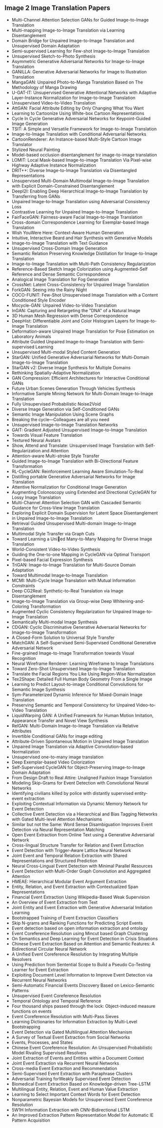 <h2>Image 2 Image Translation Papers  </h2>



<ul>

                             

 <li><a target="_blank" href="https://github.com/manjunath5496/Image-2-Image-Translation-Papers/blob/main/gr(1).pdf" style="text-decoration:none;">Multi-Channel Attention Selection GANs for Guided Image-to-Image Translation</a></li>

 <li><a target="_blank" href="https://github.com/manjunath5496/Image-2-Image-Translation-Papers/blob/main/gr(2).pdf" style="text-decoration:none;">Multi-mapping Image-to-Image Translation via Learning Disentanglement</a></li>

<li><a target="_blank" href="https://github.com/manjunath5496/Image-2-Image-Translation-Papers/blob/main/gr(3).pdf" style="text-decoration:none;">Domain Bridge for Unpaired Image-to-Image Translation and Unsupervised Domain Adaptation</a></li>
 <li><a target="_blank" href="https://github.com/manjunath5496/Image-2-Image-Translation-Papers/blob/main/gr(4).pdf" style="text-decoration:none;">Semi-supervised Learning for Few-shot Image-to-Image Translation</a></li>                              
<li><a target="_blank" href="https://github.com/manjunath5496/Image-2-Image-Translation-Papers/blob/main/gr(5).pdf" style="text-decoration:none;">Unsupervised Sketch-to-Photo Synthesis</a></li>
<li><a target="_blank" href="https://github.com/manjunath5496/Image-2-Image-Translation-Papers/blob/main/gr(6).pdf" style="text-decoration:none;">Asymmetric Generative Adversarial Networks for Image-to-Image Translation</a></li>
 <li><a target="_blank" href="https://github.com/manjunath5496/Image-2-Image-Translation-Papers/blob/main/gr(7).pdf" style="text-decoration:none;">GANILLA: Generative Adversarial Networks for Image to Illustration Translation</a></li>

 <li><a target="_blank" href="https://github.com/manjunath5496/Image-2-Image-Translation-Papers/blob/main/gr(8).pdf" style="text-decoration:none;"> MangaGAN: Unpaired Photo-to-Manga Translation Based on The Methodology of Manga Drawing </a></li>
   <li><a target="_blank" href="https://github.com/manjunath5496/Image-2-Image-Translation-Papers/blob/main/gr(9).pdf" style="text-decoration:none;">U-GAT-IT: Unsupervised Generative Attentional Networks with Adaptive Layer-Instance Normalization for Image-to-Image Translation</a></li>
  
   
 <li><a target="_blank" href="https://github.com/manjunath5496/Image-2-Image-Translation-Papers/blob/main/gr(10).pdf" style="text-decoration:none;">Unsupervised Video-to-Video Translation</a></li>                              
<li><a target="_blank" href="https://github.com/manjunath5496/Image-2-Image-Translation-Papers/blob/main/gr(11).pdf" style="text-decoration:none;">AttGAN: Facial Attribute Editing by Only Changing What You Want</a></li>
<li><a target="_blank" href="https://github.com/manjunath5496/Image-2-Image-Translation-Papers/blob/main/gr(12).pdf" style="text-decoration:none;">Learning to Cartoonize Using White-box Cartoon Representations</a></li>
<li><a target="_blank" href="https://github.com/manjunath5496/Image-2-Image-Translation-Papers/blob/main/gr(13).pdf" style="text-decoration:none;">Cycle In Cycle Generative Adversarial Networks for Keypoint-Guided Image Generation</a></li>

<li><a target="_blank" href="https://github.com/manjunath5496/Image-2-Image-Translation-Papers/blob/main/gr(14).pdf" style="text-decoration:none;">TSIT: A Simple and Versatile Framework for Image-to-Image Translation</a></li>
                              
<li><a target="_blank" href="https://github.com/manjunath5496/Image-2-Image-Translation-Papers/blob/main/gr(15).pdf" style="text-decoration:none;">Image-to-Image Translation with Conditional Adversarial Networks</a></li>

<li><a target="_blank" href="https://github.com/manjunath5496/Image-2-Image-Translation-Papers/blob/main/gr(16).pdf" style="text-decoration:none;">CartoonRenderer: An Instance-based Multi-Style Cartoon Image Translator</a></li>

  <li><a target="_blank" href="https://github.com/manjunath5496/Image-2-Image-Translation-Papers/blob/main/gr(17).pdf" style="text-decoration:none;">Stylized Neural Painting</a></li>   
  
<li><a target="_blank" href="https://github.com/manjunath5496/Image-2-Image-Translation-Papers/blob/main/gr(18).pdf" style="text-decoration:none;">Model-based occlusion disentanglement for image-to-image translation</a></li> 

  
<li><a target="_blank" href="https://github.com/manjunath5496/Image-2-Image-Translation-Papers/blob/main/gr(19).pdf" style="text-decoration:none;">LOMIT: Local Mask-based Image-to-image Translation Via Pixel-wise Highway Adaptive Instance Normalization</a></li> 

<li><a target="_blank" href="https://github.com/manjunath5496/Image-2-Image-Translation-Papers/blob/main/gr(20).pdf" style="text-decoration:none;">DRIT++: Diverse Image-to-Image Translation via Disentangled Representations</a></li>

<li><a target="_blank" href="https://github.com/manjunath5496/Image-2-Image-Translation-Papers/blob/main/gr(21).pdf" style="text-decoration:none;">Unsupervised Multi-Domain Multimodal Image-to-Image Translation with Explicit Domain-Constrained Disentanglement</a></li>
<li><a target="_blank" href="https://github.com/manjunath5496/Image-2-Image-Translation-Papers/blob/main/gr(22).pdf" style="text-decoration:none;">DeepI2I: Enabling Deep Hierarchical Image-to-Image Translation by Transferring from GANs</a></li> 
 <li><a target="_blank" href="https://github.com/manjunath5496/Image-2-Image-Translation-Papers/blob/main/gr(23).pdf" style="text-decoration:none;">Unpaired Image-to-Image Translation using Adversarial Consistency Loss</a></li> 
 

   <li><a target="_blank" href="https://github.com/manjunath5496/Image-2-Image-Translation-Papers/blob/main/gr(24).pdf" style="text-decoration:none;">Contrastive Learning for Unpaired Image-to-Image Translation</a></li>
 
   <li><a target="_blank" href="https://github.com/manjunath5496/Image-2-Image-Translation-Papers/blob/main/gr(25).pdf" style="text-decoration:none;">FairFaceGAN: Fairness-aware Facial Image-to-Image Translation</a></li>                              
 <li><a target="_blank" href="https://github.com/manjunath5496/Image-2-Image-Translation-Papers/blob/main/gr(26).pdf" style="text-decoration:none;">Cross-domain Correspondence Learning for Exemplar-based Image Translation</a></li>
 <li><a target="_blank" href="https://github.com/manjunath5496/Image-2-Image-Translation-Papers/blob/main/gr(27).pdf" style="text-decoration:none;">Wish YouWere Here: Context-Aware Human Generation</a></li>
   
 
   <li><a target="_blank" href="https://github.com/manjunath5496/Image-2-Image-Translation-Papers/blob/main/gr(28).pdf" style="text-decoration:none;">Intuitive, Interactive Beard and Hair Synthesis with Generative Models</a></li>
 
   <li><a target="_blank" href="https://github.com/manjunath5496/Image-2-Image-Translation-Papers/blob/main/gr(29).pdf" style="text-decoration:none;">Image-to-Image Translation with Text Guidance </a></li>                              

  <li><a target="_blank" href="https://github.com/manjunath5496/Image-2-Image-Translation-Papers/blob/main/gr(30).pdf" style="text-decoration:none;">Unsupervised Cross-Domain Image Generation</a></li>
 
   <li><a target="_blank" href="https://github.com/manjunath5496/Image-2-Image-Translation-Papers/blob/main/gr(31).pdf" style="text-decoration:none;">Semantic Relation Preserving Knowledge Distillation for Image-to-Image Translation</a></li> 
    <li><a target="_blank" href="https://github.com/manjunath5496/Image-2-Image-Translation-Papers/blob/main/gr(32).pdf" style="text-decoration:none;">Image-to-Image Translation with Multi-Path Consistency Regularization</a></li> 

   <li><a target="_blank" href="https://github.com/manjunath5496/Image-2-Image-Translation-Papers/blob/main/gr(33).pdf" style="text-decoration:none;">Reference-Based Sketch Image Colorization using Augmented-Self Reference and Dense Semantic Correspondence</a></li>                              

  <li><a target="_blank" href="https://github.com/manjunath5496/Image-2-Image-Translation-Papers/blob/main/gr(34).pdf" style="text-decoration:none;">Analogical Image Translation for Fog Generation</a></li> 
 
  <li><a target="_blank" href="https://github.com/manjunath5496/Image-2-Image-Translation-Papers/blob/main/gr(35).pdf" style="text-decoration:none;">CrossNet: Latent Cross-Consistency for Unpaired Image Translation</a></li> 

  <li><a target="_blank" href="https://github.com/manjunath5496/Image-2-Image-Translation-Papers/blob/main/gr(36).pdf" style="text-decoration:none;">ForkGAN: Seeing into the Rainy Night</a></li> 
 
<li><a target="_blank" href="https://github.com/manjunath5496/Image-2-Image-Translation-Papers/blob/main/gr(37).pdf" style="text-decoration:none;">COCO-FUNIT:
Few-Shot Unsupervised Image Translation with a Content Conditioned Style Encoder</a></li>
 <li><a target="_blank" href="https://github.com/manjunath5496/Image-2-Image-Translation-Papers/blob/main/gr(38).pdf" style="text-decoration:none;">Mocycle-GAN: Unpaired Video-to-Video Translation</a></li>
<li><a target="_blank" href="https://github.com/manjunath5496/Image-2-Image-Translation-Papers/blob/main/gr(39).pdf" style="text-decoration:none;">InGAN: Capturing and Retargeting the "DNA" of a Natural Image</a></li>
 <li><a target="_blank" href="https://github.com/manjunath5496/Image-2-Image-Translation-Papers/blob/main/gr(40).pdf" style="text-decoration:none;">3D Human Mesh Regression with Dense Correspondence</a></li>                              
<li><a target="_blank" href="https://github.com/manjunath5496/Image-2-Image-Translation-Papers/blob/main/gr(41).pdf" style="text-decoration:none;">DeepHist: Differentiable Joint and Color Histogram Layers for Image-to-Image Translation</a></li>
<li><a target="_blank" href="https://github.com/manjunath5496/Image-2-Image-Translation-Papers/blob/main/gr(42).pdf" style="text-decoration:none;">Deformation-aware Unpaired Image Translation for Pose Estimation on Laboratory Animals</a></li>
 
  <li><a target="_blank" href="https://github.com/manjunath5496/Image-2-Image-Translation-Papers/blob/main/gr(43).pdf" style="text-decoration:none;">Attribute Guided Unpaired Image-to-Image Translation with Semi-supervised Learning</a></li>
 <li><a target="_blank" href="https://github.com/manjunath5496/Image-2-Image-Translation-Papers/blob/main/gr(44).pdf" style="text-decoration:none;">Unsupervised Multi-modal Styled Content Generation</a></li>
   <li><a target="_blank" href="https://github.com/manjunath5496/Image-2-Image-Translation-Papers/blob/main/gr(45).pdf" style="text-decoration:none;">StarGAN: Unified Generative Adversarial Networks for Multi-Domain Image-to-Image Translation</a></li>  
   
<li><a target="_blank" href="https://github.com/manjunath5496/Image-2-Image-Translation-Papers/blob/main/gr(46).pdf" style="text-decoration:none;">StarGAN v2: Diverse Image Synthesis for Multiple Domains</a></li> 
                             
<li><a target="_blank" href="https://github.com/manjunath5496/Image-2-Image-Translation-Papers/blob/main/gr(47).pdf" style="text-decoration:none;">Rethinking Spatially-Adaptive Normalization</a></li>
<li><a target="_blank" href="https://github.com/manjunath5496/Image-2-Image-Translation-Papers/blob/main/gr(48).pdf" style="text-decoration:none;">GAN Compression: Efficient Architectures for Interactive Conditional GANs</a></li>

<li><a target="_blank" href="https://github.com/manjunath5496/Image-2-Image-Translation-Papers/blob/main/gr(49).pdf" style="text-decoration:none;">Future Urban Scenes Generation Through Vehicles Synthesis</a></li>
                              
<li><a target="_blank" href="https://github.com/manjunath5496/Image-2-Image-Translation-Papers/blob/main/gr(50).pdf" style="text-decoration:none;">Informative Sample Mining Network for Multi-Domain Image-to-Image Translation</a></li>
<li><a target="_blank" href="https://github.com/manjunath5496/Image-2-Image-Translation-Papers/blob/main/gr(51).pdf" style="text-decoration:none;">Fully Unsupervised Probabilistic Noise2Void</a></li>
<li><a target="_blank" href="https://github.com/manjunath5496/Image-2-Image-Translation-Papers/blob/main/gr(52).pdf" style="text-decoration:none;">Diverse Image Generation via Self-Conditioned GANs</a></li>

<li><a target="_blank" href="https://github.com/manjunath5496/Image-2-Image-Translation-Papers/blob/main/gr(53).pdf" style="text-decoration:none;">Semantic Image Manipulation Using Scene Graphs</a></li>
 
<li><a target="_blank" href="https://github.com/manjunath5496/Image-2-Image-Translation-Papers/blob/main/gr(54).pdf" style="text-decoration:none;">Breaking the cycle—Colleagues are all you need </a></li>

<li><a target="_blank" href="https://github.com/manjunath5496/Image-2-Image-Translation-Papers/blob/main/gr(55).pdf" style="text-decoration:none;">Unsupervised Image-to-Image Translation Networks</a></li>
 
  <li><a target="_blank" href="https://github.com/manjunath5496/Image-2-Image-Translation-Papers/blob/main/gr(56).pdf" style="text-decoration:none;">GAIT: Gradient Adjusted Unsupervised Image-to-Image Translation </a></li>                              

  <li><a target="_blank" href="https://github.com/manjunath5496/Image-2-Image-Translation-Papers/blob/main/gr(57).pdf" style="text-decoration:none;">Towards Visual Feature Translation</a></li>
 
   <li><a target="_blank" href="https://github.com/manjunath5496/Image-2-Image-Translation-Papers/blob/main/gr(58).pdf" style="text-decoration:none;">Textured Neural Avatars</a></li>
    <li><a target="_blank" href="https://github.com/manjunath5496/Image-2-Image-Translation-Papers/blob/main/gr(59).pdf" style="text-decoration:none;">Show, Attend and Translate: Unsupervised Image Translation with Self-Regularization and Attention</a></li>
 
  <li><a target="_blank" href="https://github.com/manjunath5496/Image-2-Image-Translation-Papers/blob/main/gr(60).pdf" style="text-decoration:none;">Attention-aware Multi-stroke Style Transfer</a></li>
 
   <li><a target="_blank" href="https://github.com/manjunath5496/Image-2-Image-Translation-Papers/blob/main/gr(61).pdf" style="text-decoration:none;"> Guided Image-to-Image Translation with Bi-Directional Feature Transformation</a></li>
 
   <li><a target="_blank" href="https://github.com/manjunath5496/Image-2-Image-Translation-Papers/blob/main/gr(62).pdf" style="text-decoration:none;">RL-CycleGAN: Reinforcement Learning Aware Simulation-To-Real</a></li>
 
   <li><a target="_blank" href="https://github.com/manjunath5496/Image-2-Image-Translation-Papers/blob/main/gr(63).pdf" style="text-decoration:none;">Distilling portable Generative Adversarial Networks for Image Translation</a></li>                              

  <li><a target="_blank" href="https://github.com/manjunath5496/Image-2-Image-Translation-Papers/blob/main/gr(64).pdf" style="text-decoration:none;">Attentive Normalization for Conditional Image Generation</a></li>
 
   <li><a target="_blank" href="https://github.com/manjunath5496/Image-2-Image-Translation-Papers/blob/main/gr(65).pdf" style="text-decoration:none;">Augmenting Colonoscopy using Extended and Directional CycleGAN for Lossy Image Translation </a></li> 

   <li><a target="_blank" href="https://github.com/manjunath5496/Image-2-Image-Translation-Papers/blob/main/gr(66).pdf" style="text-decoration:none;">Multi-Channel Attention Selection GAN with Cascaded Semantic Guidance for Cross-View Image Translation</a></li> 
 
   <li><a target="_blank" href="https://github.com/manjunath5496/Image-2-Image-Translation-Papers/blob/main/gr(67).pdf" style="text-decoration:none;">Exploring Explicit Domain Supervision for Latent Space Disentanglement in Unpaired Image-to-Image Translation</a></li>                              

  <li><a target="_blank" href="https://github.com/manjunath5496/Image-2-Image-Translation-Papers/blob/main/gr(68).pdf" style="text-decoration:none;">Retrieval Guided Unsupervised Multi-domain Image-to-Image Translation</a></li> 
 
  
   <li><a target="_blank" href="https://github.com/manjunath5496/Image-2-Image-Translation-Papers/blob/main/gr(69).pdf" style="text-decoration:none;">Multimodal Style Transfer via Graph Cuts</a></li>                              

  <li><a target="_blank" href="https://github.com/manjunath5496/Image-2-Image-Translation-Papers/blob/main/gr(70).pdf" style="text-decoration:none;">Toward Learning a Unied Many-to-Many Mapping for Diverse Image Translation</a></li> 
  
 
 <li><a target="_blank" href="https://github.com/manjunath5496/Image-2-Image-Translation-Papers/blob/main/gr(71).pdf" style="text-decoration:none;">World-Consistent Video-to-Video Synthesis</a></li>
 
 <li><a target="_blank" href="https://github.com/manjunath5496/Image-2-Image-Translation-Papers/blob/main/gr(72).pdf" style="text-decoration:none;">Guiding the One-to-one Mapping in CycleGAN via Optimal Transport</a></li> 
 
 
 <li><a target="_blank" href="https://github.com/manjunath5496/Image-2-Image-Translation-Papers/blob/main/gr(73).pdf" style="text-decoration:none;">Pixel-based Facial Expression Synthesis</a></li>
  <li><a target="_blank" href="https://github.com/manjunath5496/Image-2-Image-Translation-Papers/blob/main/gr(74).pdf" style="text-decoration:none;">TriGAN: Image-to-Image Translation for Multi-Source Domain Adaptation</a></li>
    <li><a target="_blank" href="https://github.com/manjunath5496/Image-2-Image-Translation-Papers/blob/main/gr(75).pdf" style="text-decoration:none;">Toward Multimodal Image-to-Image Translation</a></li>                        
<li><a target="_blank" href="https://github.com/manjunath5496/Image-2-Image-Translation-Papers/blob/main/gr(76).pdf" style="text-decoration:none;">MCMI: Multi-Cycle Image Translation with Mutual Information Constraints</a></li>

 <li><a target="_blank" href="https://github.com/manjunath5496/Image-2-Image-Translation-Papers/blob/main/gr(77).pdf" style="text-decoration:none;">Deep CG2Real: Synthetic-to-Real Translation via Image Disentanglement</a></li> 
 
 
 <li><a target="_blank" href="https://github.com/manjunath5496/Image-2-Image-Translation-Papers/blob/main/gr(78).pdf" style="text-decoration:none;">Image-to-Image Translation via Group-wise Deep Whitening-and-Coloring Transformation</a></li>
  <li><a target="_blank" href="https://github.com/manjunath5496/Image-2-Image-Translation-Papers/blob/main/gr(79).pdf" style="text-decoration:none;">Augmented Cyclic Consistency Regularization for Unpaired Image-to-Image Translation</a></li>


 <li><a target="_blank" href="https://github.com/manjunath5496/Image-2-Image-Translation-Papers/blob/main/gr(80).pdf" style="text-decoration:none;">Semantically Multi-modal Image Synthesis</a></li> 
 
 
 <li><a target="_blank" href="https://github.com/manjunath5496/Image-2-Image-Translation-Papers/blob/main/gr(81).pdf" style="text-decoration:none;">CDGAN: Cyclic Discriminative Generative Adversarial Networks for Image-to-Image Transformation</a></li>
  <li><a target="_blank" href="https://github.com/manjunath5496/Image-2-Image-Translation-Papers/blob/main/gr(82).pdf" style="text-decoration:none;">A Closed-Form Solution to Universal Style Transfer</a></li>

 <li><a target="_blank" href="https://github.com/manjunath5496/Image-2-Image-Translation-Papers/blob/main/gr(83).pdf" style="text-decoration:none;">MatchGAN: A Self-Supervised Semi-Supervised Conditional Generative Adversarial Network</a></li>
  <li><a target="_blank" href="https://github.com/manjunath5496/Image-2-Image-Translation-Papers/blob/main/gr(84).pdf" style="text-decoration:none;">Fine-grained Image-to-Image Transformation towards Visual Recognition</a></li>

 <li><a target="_blank" href="https://github.com/manjunath5496/Image-2-Image-Translation-Papers/blob/main/gr(85).pdf" style="text-decoration:none;">Neural Wireframe Renderer: Learning Wireframe to Image Translations</a></li>
  <li><a target="_blank" href="https://github.com/manjunath5496/Image-2-Image-Translation-Papers/blob/main/gr(86).pdf" style="text-decoration:none;">Toward Zero-Shot Unsupervised Image-to-Image Translation</a></li>

 <li><a target="_blank" href="https://github.com/manjunath5496/Image-2-Image-Translation-Papers/blob/main/gr(87).pdf" style="text-decoration:none;">Translate the Facial Regions You Like Using Region-Wise Normalization</a></li>
  <li><a target="_blank" href="https://github.com/manjunath5496/Image-2-Image-Translation-Papers/blob/main/gr(88).pdf" style="text-decoration:none;">Tex2Shape: Detailed Full Human Body Geometry From a Single Image</a></li>
  <li><a target="_blank" href="https://github.com/manjunath5496/Image-2-Image-Translation-Papers/blob/main/gr(89).pdf" style="text-decoration:none;">Learning to Predict Layout-to-image Conditional Convolutions for Semantic Image Synthesis</a></li>
  
  
  <li><a target="_blank" href="https://github.com/manjunath5496/Image-2-Image-Translation-Papers/blob/main/gr(90).pdf" style="text-decoration:none;"> Sym-Parameterized Dynamic Inference for Mixed-Domain Image Translation</a></li>
  <li><a target="_blank" href="https://github.com/manjunath5496/Image-2-Image-Translation-Papers/blob/main/gr(91).pdf" style="text-decoration:none;">Preserving Semantic and Temporal Consistency for Unpaired Video-to-Video Translation</a></li>

 <li><a target="_blank" href="https://github.com/manjunath5496/Image-2-Image-Translation-Papers/blob/main/gr(92).pdf" style="text-decoration:none;">LiquidWarping GAN: A Unified Framework for Human Motion Imitation, Appearance Transfer and Novel View Synthesis</a></li>
  <li><a target="_blank" href="https://github.com/manjunath5496/Image-2-Image-Translation-Papers/blob/main/gr(93).pdf" style="text-decoration:none;">RelGAN: Multi-Domain Image-to-Image Translation via Relative Attributes</a></li>
  <li><a target="_blank" href="https://github.com/manjunath5496/Image-2-Image-Translation-Papers/blob/main/gr(94).pdf" style="text-decoration:none;">Invertible Conditional GANs for image editing</a></li> 
  
   <li><a target="_blank" href="https://github.com/manjunath5496/Image-2-Image-Translation-Papers/blob/main/gr(95).pdf" style="text-decoration:none;">Attribute-Driven Spontaneous Motion in Unpaired Image Translation</a></li>  
  
<li><a target="_blank" href="https://github.com/manjunath5496/Image-2-Image-Translation-Papers/blob/main/gr(96).pdf" style="text-decoration:none;">Unpaired Image Translation via Adaptive Convolution-based Normalization</a></li> 
  
  
<li><a target="_blank" href="https://github.com/manjunath5496/Image-2-Image-Translation-Papers/blob/main/gr(97).pdf" style="text-decoration:none;">Unsupervised one-to-many image translation</a></li>


 <li><a target="_blank" href="https://github.com/manjunath5496/Image-2-Image-Translation-Papers/blob/main/gr(99).pdf" style="text-decoration:none;">Deep Exemplar-based Video Colorization</a></li> 
  
   <li><a target="_blank" href="https://github.com/manjunath5496/Image-2-Image-Translation-Papers/blob/main/gr(98).pdf" style="text-decoration:none;">Self-Supervised CycleGAN for Object-Preserving Image-to-Image Domain Adaptation</a></li>  
  
<li><a target="_blank" href="https://github.com/manjunath5496/Image-2-Image-Translation-Papers/blob/main/gr(100).pdf" style="text-decoration:none;">From Design Draft to Real Attire: Unaligned Fashion Image Translation</a></li>  
  
 <li><a target="_blank" href="https://github.com/manjunath5496/Image-2-Image-Translation-Papers/blob/main/gr(101).pdf" style="text-decoration:none;">Modeling Skip-Grams for Event Detection with Convolutional Neural Networks</a></li> 
  
   <li><a target="_blank" href="https://github.com/manjunath5496/Image-2-Image-Translation-Papers/blob/main/gr(102).pdf" style="text-decoration:none;">Identifying civilians killed by police with distantly supervised entity-event extraction</a></li> 
  
   
 <li><a target="_blank" href="https://github.com/manjunath5496/Image-2-Image-Translation-Papers/blob/main/gr(103).pdf" style="text-decoration:none;">Exploiting Contextual Information via Dynamic Memory Network for Event Detection</a></li> 
  
   <li><a target="_blank" href="https://github.com/manjunath5496/Image-2-Image-Translation-Papers/blob/main/gr(104).pdf" style="text-decoration:none;">Collective Event Detection via a Hierarchical and Bias Tagging Networks with Gated Multi-level Attention Mechanisms</a></li>  
   
 <li><a target="_blank" href="https://github.com/manjunath5496/Image-2-Image-Translation-Papers/blob/main/gr(105).pdf" style="text-decoration:none;">Similar but not the Same: Word Sense Disambiguation Improves Event Detection via Neural Representation Matching</a></li> 
 
<li><a target="_blank" href="https://github.com/manjunath5496/Image-2-Image-Translation-Papers/blob/main/gr(106).pdf" style="text-decoration:none;">Open Event Extraction from Online Text using a Generative Adversarial Network</a></li> 
  
   <li><a target="_blank" href="https://github.com/manjunath5496/Image-2-Image-Translation-Papers/blob/main/gr(107).pdf" style="text-decoration:none;">Cross-lingual Structure Transfer for Relation and Event Extraction</a></li> 
  
   
 <li><a target="_blank" href="https://github.com/manjunath5496/Image-2-Image-Translation-Papers/blob/main/gr(108).pdf" style="text-decoration:none;">Event Detection with Trigger-Aware Lattice Neural Network</a></li> 
  
   <li><a target="_blank" href="https://github.com/manjunath5496/Image-2-Image-Translation-Papers/blob/main/gr(109).pdf" style="text-decoration:none;">Joint Event and Temporal Relation Extraction with Shared Representations and Structured Prediction</a></li>  
   
 <li><a target="_blank" href="https://github.com/manjunath5496/Image-2-Image-Translation-Papers/blob/main/gr(110).pdf" style="text-decoration:none;">Neural Cross-Lingual Event Detection with Minimal Parallel Resources </a></li>  
   
<li><a target="_blank" href="https://github.com/manjunath5496/Image-2-Image-Translation-Papers/blob/main/gr(111).pdf" style="text-decoration:none;">Event Detection with Multi-Order Graph Convolution and Aggregated Attention</a></li> 
  
   
 <li><a target="_blank" href="https://github.com/manjunath5496/Image-2-Image-Translation-Papers/blob/main/gr(112).pdf" style="text-decoration:none;">HMEAE: Hierarchical Modular Event Argument Extraction</a></li> 
  
   <li><a target="_blank" href="https://github.com/manjunath5496/Image-2-Image-Translation-Papers/blob/main/gr(113).pdf" style="text-decoration:none;">Entity, Relation, and Event Extraction with Contextualized Span Representations</a></li>  
   
<li><a target="_blank" href="https://github.com/manjunath5496/Image-2-Image-Translation-Papers/blob/main/gr(114).pdf" style="text-decoration:none;">Financial Event Extraction Using Wikipedia-Based Weak Supervision</a></li>
 <li><a target="_blank" href="https://github.com/manjunath5496/Image-2-Image-Translation-Papers/blob/main/gr(115).pdf" style="text-decoration:none;">An Overview of Event Extraction from Text</a></li>  
   
 <li><a target="_blank" href="https://github.com/manjunath5496/Image-2-Image-Translation-Papers/blob/main/gr(116).pdf" style="text-decoration:none;">Joint Entity and Event Extraction with Generative Adversarial Imitation Learning</a></li>   
   
   <li><a target="_blank" href="https://github.com/manjunath5496/Image-2-Image-Translation-Papers/blob/main/gr(117).pdf" style="text-decoration:none;">Bootstrapped Training of Event Extraction Classifiers</a></li>  
   
 <li><a target="_blank" href="https://github.com/manjunath5496/Image-2-Image-Translation-Papers/blob/main/gr(118).pdf" style="text-decoration:none;">Skip N-grams and Ranking Functions for Predicting Script Events</a></li>  
   
  <li><a target="_blank" href="https://github.com/manjunath5496/Image-2-Image-Translation-Papers/blob/main/gr(119).pdf" style="text-decoration:none;">Event detection based on open information extraction and ontology</a></li> 
  
   <li><a target="_blank" href="https://github.com/manjunath5496/Image-2-Image-Translation-Papers/blob/main/gr(120).pdf" style="text-decoration:none;">Event Coreference Resolution using Mincut based Graph Clustering</a></li>  
   
 <li><a target="_blank" href="https://github.com/manjunath5496/Image-2-Image-Translation-Papers/blob/main/gr(121).pdf" style="text-decoration:none;">On Semantics and Deep Learning for Event Detection in Crisis Situations</a></li>   
   
   <li><a target="_blank" href="https://github.com/manjunath5496/Image-2-Image-Translation-Papers/blob/main/gr(122).pdf" style="text-decoration:none;">Chinese Event Extraction Based on Attention and Semantic Features: A Bidirectional Circular Neural Network</a></li>  
     
<li><a target="_blank" href="https://github.com/manjunath5496/Image-2-Image-Translation-Papers/blob/main/gr(123).pdf" style="text-decoration:none;">A Unified Event Coreference Resolution by Integrating Multiple Resolvers</a></li>  
   
 <li><a target="_blank" href="https://github.com/manjunath5496/Image-2-Image-Translation-Papers/blob/main/gr(124).pdf" style="text-decoration:none;">Using Prediction from Sentential Scope to Build a Pseudo Co-Testing Learner for Event Extraction</a></li>   
   
   <li><a target="_blank" href="https://github.com/manjunath5496/Image-2-Image-Translation-Papers/blob/main/gr(125).pdf" style="text-decoration:none;">Exploiting Document Level Information to Improve Event Detection via Recurrent Neural Networks</a></li>   
   
   <li><a target="_blank" href="https://github.com/manjunath5496/Image-2-Image-Translation-Papers/blob/main/gr(126).pdf" style="text-decoration:none;">
Semi-Automatic Financial Events Discovery Based on Lexico-Semantic Patterns</a></li> 
   
<li><a target="_blank" href="https://github.com/manjunath5496/Image-2-Image-Translation-Papers/blob/main/gr(127).pdf" style="text-decoration:none;">Unsupervised Event Coreference Resolution</a></li>  
   
 <li><a target="_blank" href="https://github.com/manjunath5496/Image-2-Image-Translation-Papers/blob/main/gr(128).pdf" style="text-decoration:none;">Temporal Ontology and Temporal Reference</a></li>   
   
   <li><a target="_blank" href="https://github.com/manjunath5496/Image-2-Image-Translation-Papers/blob/main/gr(129).pdf" style="text-decoration:none;">Four thousand ships passed through the lock: Object-induced measure functions on events</a></li>   
   
   <li><a target="_blank" href="https://github.com/manjunath5496/Image-2-Image-Translation-Papers/blob/main/gr(130).pdf" style="text-decoration:none;">Event Coreference Resolution with Multi-Pass Sieves </a></li>    
   
<li><a target="_blank" href="https://github.com/manjunath5496/Image-2-Image-Translation-Papers/blob/main/gr(131).pdf" style="text-decoration:none;">Learning Dictionaries for Information Extraction by Multi-Level Bootstrapping</a></li>   
   
   <li><a target="_blank" href="https://github.com/manjunath5496/Image-2-Image-Translation-Papers/blob/main/gr(132).pdf" style="text-decoration:none;">Event Detection via Gated Multilingual Attention Mechanism</a></li>   
   
 <li><a target="_blank" href="https://github.com/manjunath5496/Image-2-Image-Translation-Papers/blob/main/gr(133).pdf" style="text-decoration:none;">A Survey of Textual Event Extraction from Social Networks</a></li>     
   
 
 <li><a target="_blank" href="https://github.com/manjunath5496/Image-2-Image-Translation-Papers/blob/main/gr(134).pdf" style="text-decoration:none;">Events, Processes, and States</a></li>

 <li><a target="_blank" href="https://github.com/manjunath5496/Image-2-Image-Translation-Papers/blob/main/gr(135).pdf" style="text-decoration:none;">Chinese Event Coreference Resolution: An Unsupervised Probabilistic Model Rivaling Supervised Resolvers</a></li>

<li><a target="_blank" href="https://github.com/manjunath5496/Image-2-Image-Translation-Papers/blob/main/gr(136).pdf" style="text-decoration:none;">Joint Extraction of Events and Entities within a Document Context</a></li>
 <li><a target="_blank" href="https://github.com/manjunath5496/Image-2-Image-Translation-Papers/blob/main/gr(137).pdf" style="text-decoration:none;">Joint Event Extraction via Recurrent Neural Networks</a></li>                              
<li><a target="_blank" href="https://github.com/manjunath5496/Image-2-Image-Translation-Papers/blob/main/gr(138).pdf" style="text-decoration:none;">Cross-media Event Extraction and Recommendation</a></li>
<li><a target="_blank" href="https://github.com/manjunath5496/Image-2-Image-Translation-Papers/blob/main/gr(139).pdf" style="text-decoration:none;">Semi-Supervised Event Extraction with Paraphrase Clusters</a></li>
 <li><a target="_blank" href="https://github.com/manjunath5496/Image-2-Image-Translation-Papers/blob/main/gr(140).pdf" style="text-decoration:none;">Adversarial Training forWeakly Supervised Event Detection</a></li>

 <li><a target="_blank" href="https://github.com/manjunath5496/Image-2-Image-Translation-Papers/blob/main/gr(141).pdf" style="text-decoration:none;"> Biomedical Event Extraction Based on Knowledge-driven Tree-LSTM</a></li>
   <li><a target="_blank" href="https://github.com/manjunath5496/Image-2-Image-Translation-Papers/blob/main/gr(142).pdf" style="text-decoration:none;">Multilingual Entity, Relation, Event and Human Value Extraction</a></li>                             
 <li><a target="_blank" href="https://github.com/manjunath5496/Image-2-Image-Translation-Papers/blob/main/gr(143).pdf" style="text-decoration:none;">Learning to Select Important Context Words for Event Detection</a></li>                              
<li><a target="_blank" href="https://github.com/manjunath5496/Image-2-Image-Translation-Papers/blob/main/gr(144).pdf" style="text-decoration:none;">Nonparametric Bayesian Models for Unsupervised Event Coreference Resolution</a></li>
<li><a target="_blank" href="https://github.com/manjunath5496/Image-2-Image-Translation-Papers/blob/main/gr(145).pdf" style="text-decoration:none;">5W1H Information Extraction with CNN-Bidirectional LSTM</a></li>
<li><a target="_blank" href="https://github.com/manjunath5496/Image-2-Image-Translation-Papers/blob/main/gr(146).pdf" style="text-decoration:none;">An Improved Extraction Pattern Representation Model for Automatic IE Pattern Acquisition</a></li>
                              
</ul>
